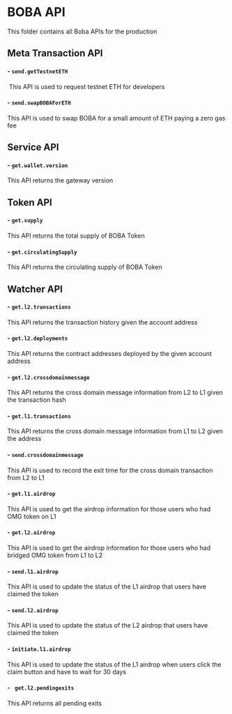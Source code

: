 # BOBA API

This folder contains all Boba APIs for the production

## Meta Transaction API

#### - `send.getTestnetETH`

​	This API is used to request testnet ETH for developers

#### - `send.swapBOBAForETH`

  This API is used to swap BOBA for a small amount of ETH paying a zero gas fee

## Service API

#### - `get.wallet.version`

  This API returns the gateway version

## Token API

#### - `get.supply`

  This API returns the total supply of BOBA Token

#### - `get.circulatingSupply`

  This API returns the circulating supply of BOBA Token

## Watcher API

#### - `get.l2.transactions`

  This API returns the transaction history given the account address

#### - `get.l2.deployments`

  This API returns the contract addresses deployed by the given account address

#### - `get.l2.crossdomainmessage`

  This API returns the cross domain message information from L2 to L1 given the transaction hash

#### - `get.l1.transactions`

   This API returns the cross domain message information from L1 to L2 given the address

#### - `send.crossdomainmessage`

  This API is used to record the exit time for the cross domain transaction from L2 to L1

#### - `get.l1.airdrop`

  This API is used to get the airdrop information for those users who had OMG token on L1

#### - `get.l2.airdrop`

  This API is used to get the airdrop information for those users who had bridged OMG token from L1 to L2

#### - `send.l1.airdrop`

  This API is used to update the status of the L1 airdrop that users have claimed the token

#### - `send.l2.airdrop`

  This API is used to update the status of the L2 airdrop that users have claimed the token

#### - `initiate.l1.airdrop`

  This API is used to update the status of the L1 airdrop when users click the claim button and have to wait for 30 days

#### - ` get.l2.pendingexits`

  This API returns all pending exits